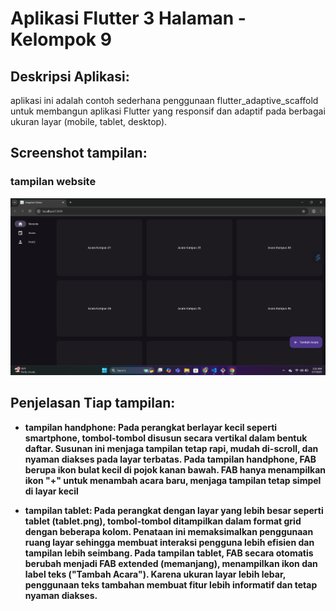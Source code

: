 # Aplikasi Flutter 3 Halaman - Kelompok 9

## Deskripsi Aplikasi:

aplikasi ini adalah contoh sederhana penggunaan flutter_adaptive_scaffold untuk membangun
aplikasi Flutter yang responsif dan adaptif pada berbagai ukuran layar (mobile, tablet, desktop).

## Screenshot tampilan:

### tampilan website

![website](images/website.png)

## Penjelasan Tiap tampilan:

- **tampilan handphone: Pada perangkat berlayar kecil seperti smartphone, tombol-tombol disusun secara vertikal dalam bentuk daftar.
  Susunan ini menjaga tampilan tetap rapi, mudah di-scroll, dan nyaman diakses pada layar terbatas.
  Pada tampilan handphone, FAB berupa ikon bulat kecil di pojok kanan bawah.
  FAB hanya menampilkan ikon "+" untuk menambah acara baru, menjaga tampilan tetap simpel di layar kecil**

- **tampilan tablet: Pada perangkat dengan layar yang lebih besar seperti tablet (tablet.png), tombol-tombol ditampilkan dalam format grid dengan beberapa kolom.
  Penataan ini memaksimalkan penggunaan ruang layar sehingga membuat interaksi pengguna lebih efisien dan tampilan lebih seimbang.
  Pada tampilan tablet, FAB secara otomatis berubah menjadi FAB extended (memanjang), menampilkan ikon dan label teks ("Tambah Acara").
  Karena ukuran layar lebih lebar, penggunaan teks tambahan membuat fitur lebih informatif dan tetap nyaman diakses.**
